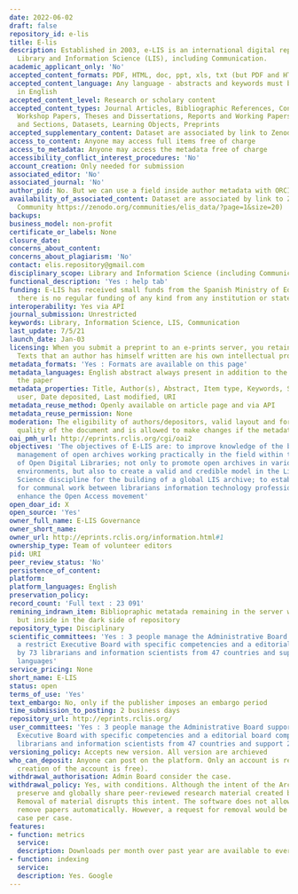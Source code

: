 ```yaml
---
date: 2022-06-02
draft: false
repository_id: e-lis
title: E-lis
description: Established in 2003, e-LIS is an international digital repository for
  Library and Information Science (LIS), including Communication.
academic_applicant_only: 'No'
accepted_content_formats: PDF, HTML, doc, ppt, xls, txt (but PDF and HTML are preferred)
accepted_content_language: Any language - abstracts and keywords must be included
  in English
accepted_content_level: Research or scholary content
accepted_content_types: Journal Articles, Bibliographic References, Conference and
  Workshop Papers, Theses and Dissertations, Reports and Working Papers, Books, Chapters
  and Sections, Datasets, Learning Objects, Preprints
accepted_supplementary_content: Dataset are associated by link to Zenodo (E-LIS Community)
access_to_content: Anyone may access full items free of charge
access_to_metadata: Anyone may access the metadata free of charge
accessibility_conflict_interest_procedures: 'No'
account_creation: Only needed for submission
associated_editor: 'No'
associated_journal: 'No'
author_pid: No. But we can use a field inside author metadata with ORCID
availability_of_associated_content: Dataset are associated by link to Zenodo (E-LIS
  Community https://zenodo.org/communities/elis_data/?page=1&size=20)
backups:
business_model: non-profit
certificate_or_labels: None
closure_date:
concerns_about_content:
concerns_about_plagiarism: 'No'
contact: elis.repository@gmail.com
disciplinary_scope: Library and Information Science (including Communication)
functional_description: 'Yes : help tab'
funding: E-LIS has received small funds from the Spanish Ministry of Education, but
  there is no regular funding of any kind from any institution or state.
interoperability: Yes via API
journal_submission: Unrestricted
keywords: Library, Information Science, LIS, Communication
last_update: 7/5/21
launch_date: Jan-03
licensing: When you submit a preprint to an e-prints server, you retain copyright.
  Texts that an author has himself written are his own intellectual property.
metadata_formats: 'Yes : Formats are available on this page'
metadata_languages: English abstract always present in addition to the language of
  the paper
metadata_properties: Title, Author(s), Abstract, Item type, Keywords, Subjects, Depositing
  user, Date deposited, Last modified, URI
metadata_reuse_method: Openly available on article page and via API
metadata_reuse_permission: None
moderation: The eligibility of authors/depositors, valid layout and format, metadata
  quality of the document and is allowed to make changes if the metadata are incorrect.
oai_pmh_url: http://eprints.rclis.org/cgi/oai2
objectives: 'The objectives of E-LIS are: to improve knowledge of the building and
  management of open archives working practically in the field within the framework
  of Open Digital Libraries; not only to promote open archives in various disciplinary
  environments, but also to create a valid and credible model in the Library and Information
  Science discipline for the building of a global LIS archive; to establish a base
  for communal work between librarians information technology professionals, and to
  enhance the Open Access movement'
open_doar_id: X
open_source: 'Yes'
owner_full_name: E-LIS Governance
owner_short_name:
owner_url: http://eprints.rclis.org/information.html#1
ownership_type: Team of volunteer editors
pid: URI
peer_review_status: 'No'
persistence_of_content:
platform:
platform_languages: English
preservation_policy:
record_count: 'Full text : 23 091'
remining_indrawn_item: Bibliopraphic metatada remaining in the server with document
  but inside in the dark side of repository
repository_type: Disciplinary
scientific_committees: 'Yes : 3 people manage the Administrative Board supported by
  a restrict Executive Board with specific competencies and a editorial board composed
  by 73 librarians and information scientists from 47 countries and support for 22
  languages'
service_pricing: None
short_name: E-LIS
status: open
terms_of_use: 'Yes'
text_embargo: No, only if the publisher imposes an embargo period
time_submission_to_posting: 2 business days
repository_url: http://eprints.rclis.org/
user_committees: 'Yes : 3 people manage the Administrative Board supported by a restrict
  Executive Board with specific competencies and a editorial board composed by 73
  librarians and information scientists from 47 countries and support 22 languages'
versioning_policy: Accepts new version. All version are archieved
who_can_deposit: Anyone can post on the platform. Only an account is required ( The
  creation of the account is free).
withdrawal_authorisation: Admin Board consider the case.
withdrawal_policy: Yes, with conditions. Although the intent of the Archive is to
  preserve and globally share peer-reviewed research material created by LIS researchers.
  Removal of material disrupts this intent. The software does not allow authors to
  remove papers automatically. However, a request for removal would be considered
  case per case.
features:
- function: metrics
  service:
  description: Downloads per month over past year are available to everyone
- function: indexing
  service:
  description: Yes. Google
---
```



